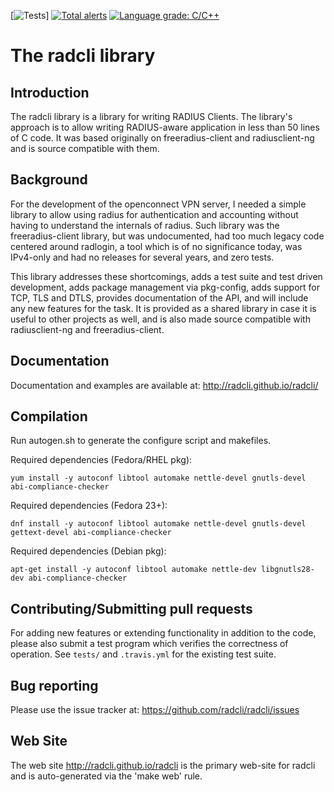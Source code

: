 [![Tests](https://github.com/radcli/radcli/workflows/Tests/badge.svg?branch=master)]
[![Total alerts](https://img.shields.io/lgtm/alerts/g/radcli/radcli.svg?logo=lgtm&logoWidth=18)](https://lgtm.com/projects/g/radcli/radcli/alerts/)
[![Language grade: C/C++](https://img.shields.io/lgtm/grade/cpp/g/radcli/radcli.svg?logo=lgtm&logoWidth=18)](https://lgtm.com/projects/g/radcli/radcli/context:cpp)

# The radcli library

## Introduction

The radcli library is a library for writing RADIUS Clients. The library's
approach is to allow writing RADIUS-aware application in less than 50 lines
of C code. It was based originally on freeradius-client and radiusclient-ng
and is source compatible with them.


## Background

For the development of the openconnect VPN server, I needed a simple library to
allow using radius for authentication and accounting without having to understand
the internals of radius. Such library was the freeradius-client library, but
was undocumented, had too much legacy code centered around radlogin, a tool 
which is of no significance today, was IPv4-only and had no releases for
several years, and zero tests.

This library addresses these shortcomings, adds a test suite and test driven
development, adds package management via pkg-config, adds support for TCP,
TLS and DTLS, provides documentation of the API, and will include any new
features for the task. It is provided as a shared library in case it is
useful to other projects as well, and is also made source compatible with
radiusclient-ng and freeradius-client.


## Documentation

Documentation and examples are available at:
http://radcli.github.io/radcli/

## Compilation

Run autogen.sh to generate the configure script and makefiles.

Required dependencies (Fedora/RHEL pkg):

```
yum install -y autoconf libtool automake nettle-devel gnutls-devel abi-compliance-checker
```


Required dependencies (Fedora 23+):
```
dnf install -y autoconf libtool automake nettle-devel gnutls-devel gettext-devel abi-compliance-checker
```


Required dependencies (Debian pkg):
```
apt-get install -y autoconf libtool automake nettle-dev libgnutls28-dev abi-compliance-checker
```

## Contributing/Submitting pull requests

For adding new features or extending functionality in addition to the code,
please also submit a test program which verifies the correctness of operation.
See `tests/` and `.travis.yml` for the existing test suite.


## Bug reporting

Please use the issue tracker at:
https://github.com/radcli/radcli/issues


## Web Site

The web site http://radcli.github.io/radcli is the primary web-site for
radcli and is auto-generated via the 'make web' rule.
